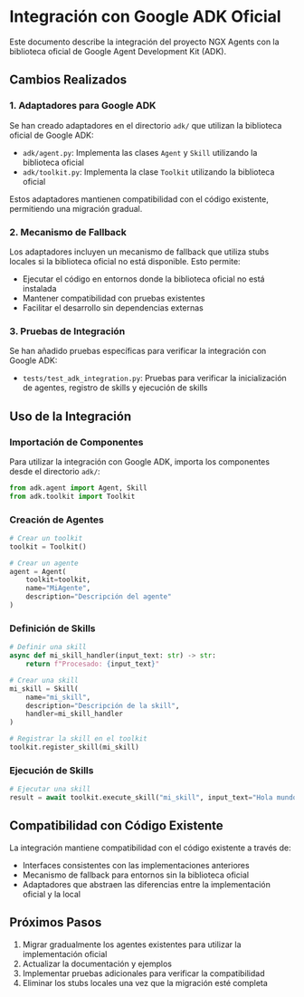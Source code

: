 # Integración con Google ADK Oficial

Este documento describe la integración del proyecto NGX Agents con la biblioteca oficial de Google Agent Development Kit (ADK).

## Cambios Realizados

### 1. Adaptadores para Google ADK

Se han creado adaptadores en el directorio `adk/` que utilizan la biblioteca oficial de Google ADK:

- `adk/agent.py`: Implementa las clases `Agent` y `Skill` utilizando la biblioteca oficial
- `adk/toolkit.py`: Implementa la clase `Toolkit` utilizando la biblioteca oficial

Estos adaptadores mantienen compatibilidad con el código existente, permitiendo una migración gradual.

### 2. Mecanismo de Fallback

Los adaptadores incluyen un mecanismo de fallback que utiliza stubs locales si la biblioteca oficial no está disponible. Esto permite:

- Ejecutar el código en entornos donde la biblioteca oficial no está instalada
- Mantener compatibilidad con pruebas existentes
- Facilitar el desarrollo sin dependencias externas

### 3. Pruebas de Integración

Se han añadido pruebas específicas para verificar la integración con Google ADK:

- `tests/test_adk_integration.py`: Pruebas para verificar la inicialización de agentes, registro de skills y ejecución de skills

## Uso de la Integración

### Importación de Componentes

Para utilizar la integración con Google ADK, importa los componentes desde el directorio `adk/`:

```python
from adk.agent import Agent, Skill
from adk.toolkit import Toolkit
```

### Creación de Agentes

```python
# Crear un toolkit
toolkit = Toolkit()

# Crear un agente
agent = Agent(
    toolkit=toolkit,
    name="MiAgente",
    description="Descripción del agente"
)
```

### Definición de Skills

```python
# Definir una skill
async def mi_skill_handler(input_text: str) -> str:
    return f"Procesado: {input_text}"

# Crear una skill
mi_skill = Skill(
    name="mi_skill",
    description="Descripción de la skill",
    handler=mi_skill_handler
)

# Registrar la skill en el toolkit
toolkit.register_skill(mi_skill)
```

### Ejecución de Skills

```python
# Ejecutar una skill
result = await toolkit.execute_skill("mi_skill", input_text="Hola mundo")
```

## Compatibilidad con Código Existente

La integración mantiene compatibilidad con el código existente a través de:

- Interfaces consistentes con las implementaciones anteriores
- Mecanismo de fallback para entornos sin la biblioteca oficial
- Adaptadores que abstraen las diferencias entre la implementación oficial y la local

## Próximos Pasos

1. Migrar gradualmente los agentes existentes para utilizar la implementación oficial
2. Actualizar la documentación y ejemplos
3. Implementar pruebas adicionales para verificar la compatibilidad
4. Eliminar los stubs locales una vez que la migración esté completa
